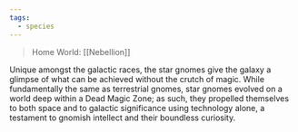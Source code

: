 ```yaml
---
tags:
  - species
---
```

>Home World: [[Nebellion]]

Unique amongst the galactic races, the star gnomes give the galaxy a glimpse of what can be achieved without the crutch of magic. While fundamentally the same as terrestrial gnomes, star gnomes evolved on a world deep within a Dead Magic Zone; as such, they propelled themselves to both space and to galactic significance using technology alone, a testament to gnomish intellect and their boundless curiosity.
